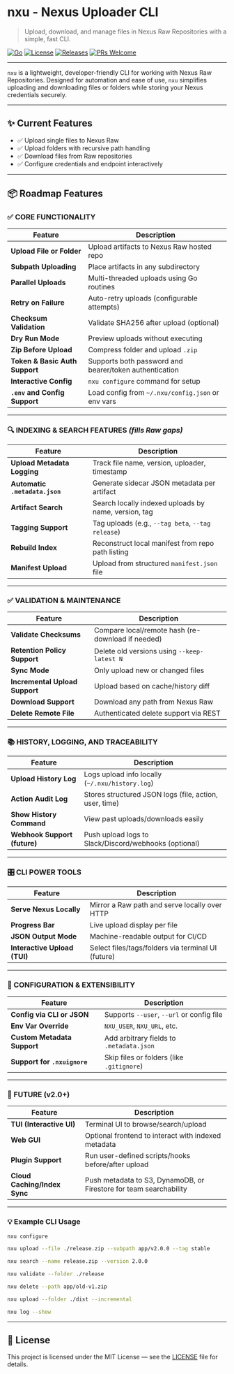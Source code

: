 # nxu - Nexus Uploader CLI

> Upload, download, and manage files in Nexus Raw Repositories with a simple, fast CLI.

[![Go](https://img.shields.io/badge/built%20with-Go-blue?logo=go)](https://golang.org)
[![License](https://img.shields.io/github/license/aquicksoft-dev/nxu)](LICENSE)
[![Releases](https://img.shields.io/github/v/release/aquicksoft-dev/nxu)](https://github.com/aquicksoft-dev/nxu/releases)
[![PRs Welcome](https://img.shields.io/badge/PRs-welcome-brightgreen)](CONTRIBUTING.md)

---

`nxu` is a lightweight, developer-friendly CLI for working with Nexus Raw Repositories. Designed for automation and ease of use, `nxu` simplifies uploading and downloading files or folders while storing your Nexus credentials securely.

---

## ✨ Current Features

- ✅ Upload single files to Nexus Raw
- ✅ Upload folders with recursive path handling
- ✅ Download files from Raw repositories
- ✅ Configure credentials and endpoint interactively

---

## 📦 Roadmap Features

### ✅ CORE FUNCTIONALITY

| Feature                        | Description                                            |
| ------------------------------ | ------------------------------------------------------ |
| **Upload File or Folder**      | Upload artifacts to Nexus Raw hosted repo              |
| **Subpath Uploading**          | Place artifacts in any subdirectory                    |
| **Parallel Uploads**           | Multi-threaded uploads using Go routines               |
| **Retry on Failure**           | Auto-retry uploads (configurable attempts)             |
| **Checksum Validation**        | Validate SHA256 after upload (optional)                |
| **Dry Run Mode**               | Preview uploads without executing                      |
| **Zip Before Upload**          | Compress folder and upload `.zip`                      |
| **Token & Basic Auth Support** | Supports both password and bearer/token authentication |
| **Interactive Config**         | `nxu configure` command for setup                      |
| **`.env` and Config Support**  | Load config from `~/.nxu/config.json` or env vars      |

---

### 🔍 INDEXING & SEARCH FEATURES *(fills Raw gaps)*

| Feature                        | Description                                          |
| ------------------------------ | ---------------------------------------------------- |
| **Upload Metadata Logging**    | Track file name, version, uploader, timestamp        |
| **Automatic `.metadata.json`** | Generate sidecar JSON metadata per artifact          |
| **Artifact Search**            | Search locally indexed uploads by name, version, tag |
| **Tagging Support**            | Tag uploads (e.g., `--tag beta`, `--tag release`)    |
| **Rebuild Index**              | Reconstruct local manifest from repo path listing    |
| **Manifest Upload**            | Upload from structured `manifest.json` file          |

---

### ✅ VALIDATION & MAINTENANCE

| Feature                        | Description                                       |
| ------------------------------ | ------------------------------------------------- |
| **Validate Checksums**         | Compare local/remote hash (re-download if needed) |
| **Retention Policy Support**   | Delete old versions using `--keep-latest N`       |
| **Sync Mode**                  | Only upload new or changed files                  |
| **Incremental Upload Support** | Upload based on cache/history diff                |
| **Download Support**           | Download any path from Nexus Raw                  |
| **Delete Remote File**         | Authenticated delete support via REST             |

---

### 📚 HISTORY, LOGGING, AND TRACEABILITY

| Feature                      | Description                                            |
| ---------------------------- | ------------------------------------------------------ |
| **Upload History Log**       | Logs upload info locally (`~/.nxu/history.log`)        |
| **Action Audit Log**         | Stores structured JSON logs (file, action, user, time) |
| **Show History Command**     | View past uploads/downloads easily                     |
| **Webhook Support (future)** | Push upload logs to Slack/Discord/webhooks (optional)  |

---

### 🎛️ CLI POWER TOOLS

| Feature                      | Description                                        |
| ---------------------------- | -------------------------------------------------- |
| **Serve Nexus Locally**      | Mirror a Raw path and serve locally over HTTP      |
| **Progress Bar**             | Live upload display per file                       |
| **JSON Output Mode**         | Machine-readable output for CI/CD                  |
| **Interactive Upload (TUI)** | Select files/tags/folders via terminal UI (future) |

---

### 🔧 CONFIGURATION & EXTENSIBILITY

| Feature                      | Description                               |
| ---------------------------- | ----------------------------------------- |
| **Config via CLI or JSON**   | Supports `--user`, `--url` or config file |
| **Env Var Override**         | `NXU_USER`, `NXU_URL`, etc.               |
| **Custom Metadata Support**  | Add arbitrary fields to `.metadata.json`  |
| **Support for `.nxuignore`** | Skip files or folders (like `.gitignore`) |

---

### 🧪 FUTURE (v2.0+)

| Feature                      | Description                                                        |
| ---------------------------- | ------------------------------------------------------------------ |
| **TUI (Interactive UI)**     | Terminal UI to browse/search/upload                                |
| **Web GUI**                  | Optional frontend to interact with indexed metadata                |
| **Plugin Support**           | Run user-defined scripts/hooks before/after upload                 |
| **Cloud Caching/Index Sync** | Push metadata to S3, DynamoDB, or Firestore for team searchability |

---

### 💡 Example CLI Usage

```bash
nxu configure

nxu upload --file ./release.zip --subpath app/v2.0.0 --tag stable

nxu search --name release.zip --version 2.0.0

nxu validate --folder ./release

nxu delete --path app/old-v1.zip

nxu upload --folder ./dist --incremental

nxu log --show
```

---

## 📄 License

This project is licensed under the MIT License — see the [LICENSE](LICENSE) file for details.
